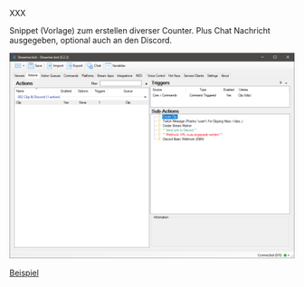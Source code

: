 XXX

Snippet (Vorlage) zum erstellen diverser Counter. Plus Chat Nachricht ausgegeben, optional auch an den Discord.

![Screenshot](https://github.com/Designbynorman/Twitch-Clip-Nachricht-im-Chat-Nachricht-via-Discord/blob/main/clip.png)

[Beispiel](https://clips.twitch.tv/UglyAntediluvianOxOSsloth-k09ZmZd1zuwWWAxh)
